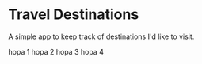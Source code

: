 # Travel Destinations

A simple app to keep track of destinations I'd like to visit.

hopa 1
hopa 2
hopa 3
hopa 4
